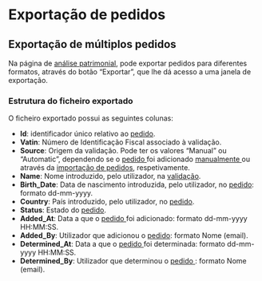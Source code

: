 # Exportação de pedidos

## Exportação de múltiplos pedidos

Na página de [análise patrimonial](./), pode exportar pedidos para diferentes formatos, através do botão “Exportar”, que lhe dá acesso a uma janela de exportação.

### Estrutura do ficheiro exportado

O ficheiro exportado possui as seguintes colunas:

* **Id**: identificador único relativo ao [pedido](./).
* **Vatin**: Número de Identificação Fiscal associado à validação.
* **Source**: Origem da validação. Pode ter os valores “Manual” ou “Automatic”, dependendo se o [pedido ](./)foi adicionado [manualmente ](adicao-manual.md)ou através da [importação de pedidos](importacao-de-validacoes.md), respetivamente.
* **Name**: Nome introduzido, pelo utilizador, na [validação](../../glossario/glossario-aplicacao.md#validacao).
* **Birth\_Date**: Data de nascimento introduzida, pelo utilizador, no [pedido](./): formato dd-mm-yyyy.
* **Country**: País introduzido, pelo utilizador, no [pedido](./).
* **Status**: Estado do [pedido](./).
* **Added\_At**: Data a que o [pedido ](./)foi adicionado: formato dd-mm-yyyy HH:MM:SS.
* **Added\_By**: Utilizador que adicionou o [pedido](./): formato Nome (email).
* **Determined\_At**: Data a que o [pedido ](./)foi determinada: formato dd-mm-yyyy HH:MM:SS.
* **Determined\_By**: Utilizador que determinou o [pedido ](./): formato Nome (email).
